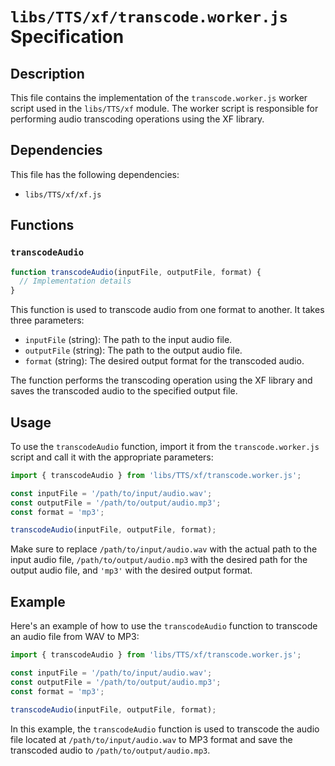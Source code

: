 # `libs/TTS/xf/transcode.worker.js` Specification

## Description

This file contains the implementation of the `transcode.worker.js` worker script used in the `libs/TTS/xf` module. The worker script is responsible for performing audio transcoding operations using the XF library.

## Dependencies

This file has the following dependencies:

- `libs/TTS/xf/xf.js`

## Functions

### `transcodeAudio`

```javascript
function transcodeAudio(inputFile, outputFile, format) {
  // Implementation details
}
```

This function is used to transcode audio from one format to another. It takes three parameters:

- `inputFile` (string): The path to the input audio file.
- `outputFile` (string): The path to the output audio file.
- `format` (string): The desired output format for the transcoded audio.

The function performs the transcoding operation using the XF library and saves the transcoded audio to the specified output file.

## Usage

To use the `transcodeAudio` function, import it from the `transcode.worker.js` script and call it with the appropriate parameters:

```javascript
import { transcodeAudio } from 'libs/TTS/xf/transcode.worker.js';

const inputFile = '/path/to/input/audio.wav';
const outputFile = '/path/to/output/audio.mp3';
const format = 'mp3';

transcodeAudio(inputFile, outputFile, format);
```

Make sure to replace `/path/to/input/audio.wav` with the actual path to the input audio file, `/path/to/output/audio.mp3` with the desired path for the output audio file, and `'mp3'` with the desired output format.

## Example

Here's an example of how to use the `transcodeAudio` function to transcode an audio file from WAV to MP3:

```javascript
import { transcodeAudio } from 'libs/TTS/xf/transcode.worker.js';

const inputFile = '/path/to/input/audio.wav';
const outputFile = '/path/to/output/audio.mp3';
const format = 'mp3';

transcodeAudio(inputFile, outputFile, format);
```

In this example, the `transcodeAudio` function is used to transcode the audio file located at `/path/to/input/audio.wav` to MP3 format and save the transcoded audio to `/path/to/output/audio.mp3`.
